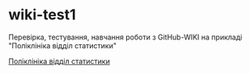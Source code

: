 # wiki-test1
Перевірка, тестування, навчання роботи з GitHub-WIKI на прикладі "Поліклініка відділ статистики"

[Поліклініка відділ статистики](https://github.com/romanm/wiki-test1/wiki)
